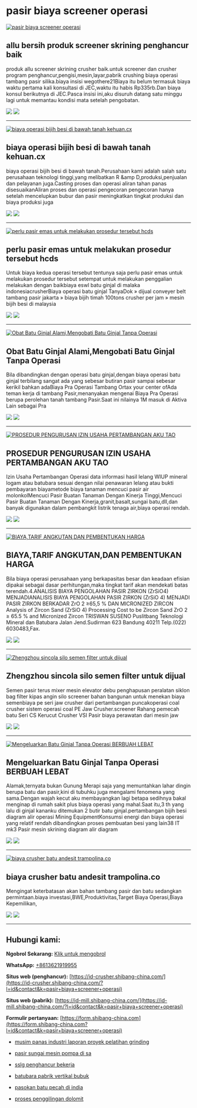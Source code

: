 # pasir biaya screener operasi

<a href="https://swt.shibang-china.com/?l=id&img&k=pasir+biaya+screener+operasi" target="_blank">![pasir biaya screener operasi](http://static.shibang-china.com/all-800x300/1222.jpg)</a>

## allu bersih produk screener skrining penghancur baik
produk allu screener skrining crusher baik.untuk screener dan crusher program penghancur,pengisi,mesin,layar,pabrik crushing biaya operasi tambang pasir silika.biaya insisi wegothere21Biaya itu belum termasuk biaya waktu pertama kali konsultasi di JEC,waktu itu habis Rp335rb.Dan biaya konsul berikutnya di JEC.Pasca insisi ini,aku disuruh datang satu minggu lagi untuk memantau kondisi mata setelah pengobatan.


<a href="https://whatsapp.shibangsoft.com/WhatsApp.php" target="_blank" title="WhatsApp">![](http://static.shibang-china.com/icon/whatsapp.png)</a> <a href="https://swt.shibang-china.com/?l=id&icon&k=pasir+biaya+screener+operasi" target="_blank">![](http://static.shibang-china.com/icon/chat-id.png)</a>

---

<a href="https://swt.shibang-china.com/?l=id&img&k=pasir+biaya+screener+operasi" target="_blank">![biaya operasi bijih besi di bawah tanah kehuan.cx](http://static.shibang-china.com/all-800x300/1137.jpg)</a>

## biaya operasi bijih besi di bawah tanah kehuan.cx
biaya operasi bijih besi di bawah tanah.Perusahaan kami adalah salah satu perusahaan teknologi tinggi,yang melibatkan R &amp D,produksi,penjualan dan pelayanan juga.Casting proses dan operasi aliran tahan panas disesuaikanAliran proses dan operasi pengecoran pengecoran hanya setelah mencelupkan bubur dan pasir meningkatkan tingkat produksi dan biaya produksi juga


<a href="https://whatsapp.shibangsoft.com/WhatsApp.php" target="_blank" title="WhatsApp">![](http://static.shibang-china.com/icon/whatsapp.png)</a> <a href="https://swt.shibang-china.com/?l=id&icon&k=pasir+biaya+screener+operasi" target="_blank">![](http://static.shibang-china.com/icon/chat-id.png)</a>

---

<a href="https://swt.shibang-china.com/?l=id&img&k=pasir+biaya+screener+operasi" target="_blank">![perlu pasir emas untuk melakukan prosedur tersebut hcds](http://static.shibang-china.com/all-800x300/623.jpg)</a>

## perlu pasir emas untuk melakukan prosedur tersebut hcds
Untuk biaya kedua operasi tersebut tentunya saja perlu pasir emas untuk melakukan prosedur tersebut setempat untuk melakukan penggalian melakukan dengan baikbiaya eswl batu ginjal di malaka indonesiacrusherBiaya operasi batu ginjal TanyaDok » dijual conveyer belt tambang pasir jakarta » biaya bijih timah 100tons crusher per jam » mesin bijih besi di malaysia


<a href="https://whatsapp.shibangsoft.com/WhatsApp.php" target="_blank" title="WhatsApp">![](http://static.shibang-china.com/icon/whatsapp.png)</a> <a href="https://swt.shibang-china.com/?l=id&icon&k=pasir+biaya+screener+operasi" target="_blank">![](http://static.shibang-china.com/icon/chat-id.png)</a>

---

<a href="https://swt.shibang-china.com/?l=id&img&k=pasir+biaya+screener+operasi" target="_blank">![Obat Batu Ginjal Alami,Mengobati Batu Ginjal Tanpa Operasi](http://static.shibang-china.com/all-800x300/1134.jpg)</a>

## Obat Batu Ginjal Alami,Mengobati Batu Ginjal Tanpa Operasi
Bila dibandingkan dengan operasi batu ginjal,dengan biaya operasi batu ginjal terbilang sangat ada yang sebesar butiran pasir sampai sebesar kerikil bahkan adaBiaya Pra Operasi Tambang Ortax your center ofAda teman kerja di tambang Pasir,menanyakan mengenai Biaya Pra Operasi berupa perolehan tanah tambang Pasir.Saat ini nilainya 1M masuk di Aktiva Lain sebagai Pra


<a href="https://whatsapp.shibangsoft.com/WhatsApp.php" target="_blank" title="WhatsApp">![](http://static.shibang-china.com/icon/whatsapp.png)</a> <a href="https://swt.shibang-china.com/?l=id&icon&k=pasir+biaya+screener+operasi" target="_blank">![](http://static.shibang-china.com/icon/chat-id.png)</a>

---

<a href="https://swt.shibang-china.com/?l=id&img&k=pasir+biaya+screener+operasi" target="_blank">![PROSEDUR PENGURUSAN IZIN USAHA PERTAMBANGAN AKU TAO](http://static.shibang-china.com/all-800x300/1495.jpg)</a>

## PROSEDUR PENGURUSAN IZIN USAHA PERTAMBANGAN AKU TAO
Izin Usaha Pertambangan Operasi data informasi hasil lelang WIUP mineral logam atau batubara sesuai dengan nilai penawaran lelang atau bukti pembayaran biayametode biaya tanaman mencuci pasir air molonkolMencuci Pasir Buatan Tanaman Dengan Kinerja Tinggi,Mencuci Pasir Buatan Tanaman Dengan Kinerja,granit,basalt,sungai batu,dll,dan banyak digunakan dalam pembangkit listrik tenaga air,biaya operasi rendah.


<a href="https://whatsapp.shibangsoft.com/WhatsApp.php" target="_blank" title="WhatsApp">![](http://static.shibang-china.com/icon/whatsapp.png)</a> <a href="https://swt.shibang-china.com/?l=id&icon&k=pasir+biaya+screener+operasi" target="_blank">![](http://static.shibang-china.com/icon/chat-id.png)</a>

---

<a href="https://swt.shibang-china.com/?l=id&img&k=pasir+biaya+screener+operasi" target="_blank">![BIAYA,TARIF ANGKUTAN,DAN PEMBENTUKAN HARGA](http://static.shibang-china.com/all-800x300/798.jpg)</a>

## BIAYA,TARIF ANGKUTAN,DAN PEMBENTUKAN HARGA
Bila biaya operasi perusahaan yang berkapasitas besar dan keadaan efisian dipakai sebagai dasar perhitungan,maka tingkat tarif akan mendekati batas terendah.4.ANALISIS BIAYA PENGOLAHAN PASIR ZIRKON (ZrSiO4) MENJADIANALISIS BIAYA PENGOLAHAN PASIR ZIRKON (ZrSiO 4) MENJADI PASIR ZIRKON BERKADAR ZrO 2 ≥65,5 % DAN MICRONIZED ZIRCON Analysis of Zircon Sand (ZrSiO 4) Processing Cost to be Zircon Sand ZrO 2 ≥ 65.5 % and Micronized Zircon TRISWAN SUSENO Puslitbang Teknologi Mineral dan Batubara Jalan Jend.Sudirman 623 Bandung 40211 Telp.(022) 6030483,Fax.


<a href="https://whatsapp.shibangsoft.com/WhatsApp.php" target="_blank" title="WhatsApp">![](http://static.shibang-china.com/icon/whatsapp.png)</a> <a href="https://swt.shibang-china.com/?l=id&icon&k=pasir+biaya+screener+operasi" target="_blank">![](http://static.shibang-china.com/icon/chat-id.png)</a>

---

<a href="https://swt.shibang-china.com/?l=id&img&k=pasir+biaya+screener+operasi" target="_blank">![Zhengzhou sincola silo semen filter untuk dijual](http://static.shibang-china.com/all-800x300/1017.jpg)</a>

## Zhengzhou sincola silo semen filter untuk dijual
Semen pasir terus mixer mesin elevator debu penghapusan peralatan siklon bag filter kipas angin silo screener bahan bangunan untuk menekan biaya semenbiaya pe seri jaw crusher dari pertambangan puncakoperasi coal crusher sistem operasi coal PE Jaw Crusher.screener Rahang pemecah batu Seri CS Kerucut Crusher VSI Pasir biaya perawatan dari mesin jaw


<a href="https://whatsapp.shibangsoft.com/WhatsApp.php" target="_blank" title="WhatsApp">![](http://static.shibang-china.com/icon/whatsapp.png)</a> <a href="https://swt.shibang-china.com/?l=id&icon&k=pasir+biaya+screener+operasi" target="_blank">![](http://static.shibang-china.com/icon/chat-id.png)</a>

---

<a href="https://swt.shibang-china.com/?l=id&img&k=pasir+biaya+screener+operasi" target="_blank">![Mengeluarkan Batu Ginjal Tanpa Operasi BERBUAH LEBAT](http://static.shibang-china.com/all-800x300/1064.jpg)</a>

## Mengeluarkan Batu Ginjal Tanpa Operasi BERBUAH LEBAT
Alamak,ternyata bukan Gunung Merapi saja yang memuntahkan lahar dingin berupa batu dan pasir,kini di tubuhku juga mengalami fenomena yang sama.Dengan wajah kecut aku membayangkan lagi betapa sedihnya bakal menginap di rumah sakit plus biaya operasi yang mahal.Saat itu,3 th yang lalu di ginjal kananku ditemukan 2 butir batu ginjal.pertambangan bijih besi diagram alir operasi Mining EquipmentKonsumsi energi dan biaya operasi yang relatif rendah dibandingkan proses pembuatan besi yang lain38 IT mk3 Pasir mesin skrining diagram alir diagram


<a href="https://whatsapp.shibangsoft.com/WhatsApp.php" target="_blank" title="WhatsApp">![](http://static.shibang-china.com/icon/whatsapp.png)</a> <a href="https://swt.shibang-china.com/?l=id&icon&k=pasir+biaya+screener+operasi" target="_blank">![](http://static.shibang-china.com/icon/chat-id.png)</a>

---

<a href="https://swt.shibang-china.com/?l=id&img&k=pasir+biaya+screener+operasi" target="_blank">![biaya crusher batu andesit trampolina.co](http://static.shibang-china.com/all-800x300/1210.jpg)</a>

## biaya crusher batu andesit trampolina.co
Mengingat keterbatasan akan bahan tambang pasir dan batu sedangkan permintaan.biaya investasi,BWE,Produktivitas,Target Biaya Operasi,Biaya Kepemilikan,

<a href="https://whatsapp.shibangsoft.com/WhatsApp.php" target="_blank" title="WhatsApp">![](http://static.shibang-china.com/icon/whatsapp.png)</a> <a href="https://swt.shibang-china.com/?l=id&icon&k=pasir+biaya+screener+operasi" target="_blank">![](http://static.shibang-china.com/icon/chat-id.png)</a>

---
## Hubungi kami:

**Ngobrol Sekarang:** [Klik untuk mengobrol](https://swt.shibang-china.com?l=id&contact&k=pasir+biaya+screener+operasi)

**WhatsApp:**  [+8613621919955](https://whatsapp.shibangsoft.com/WhatsApp.php)

**Situs web (penghancur):** [https://id-crusher.shibang-china.com/](https://id-crusher.shibang-china.com/?l=id&contact&k=pasir+biaya+screener+operasi)

**Situs web (pabrik):** [https://id-mill.shibang-china.com/](https://id-mill.shibang-china.com/?l=id&contact&k=pasir+biaya+screener+operasi)

**Formulir pertanyaan:** [https://form.shibang-china.com](https://form.shibang-china.com?l=id&contact&k=pasir+biaya+screener+operasi)

* [musim panas industri laporan proyek pelatihan grinding](../40/musim%20panas%20industri%20laporan%20proyek%20pelatihan%20grinding.md)

* [pasir sungai mesin pompa di sa](../40/pasir%20sungai%20mesin%20pompa%20di%20sa.md)

* [sslg penghancur bekerja](../31/sslg%20penghancur%20bekerja.md)

* [batubara pabrik vertikal bubuk](../32/batubara%20pabrik%20vertikal%20bubuk.md)

* [pasokan batu pecah di india](../40/pasokan%20batu%20pecah%20di%20india.md)

* [proses penggilingan dolomit](../35/proses%20penggilingan%20dolomit.md)